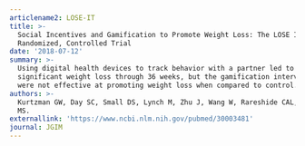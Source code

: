 ```yaml
---
articlename2: LOSE-IT
title: >-
  Social Incentives and Gamification to Promote Weight Loss: The LOSE IT
  Randomized, Controlled Trial
date: '2018-07-12'
summary: >-
  Using digital health devices to track behavior with a partner led to
  significant weight loss through 36 weeks, but the gamification interventions
  were not effective at promoting weight loss when compared to control.
authors: >-
  Kurtzman GW, Day SC, Small DS, Lynch M, Zhu J, Wang W, Rareshide CAL, Patel
  MS.
externallink: 'https://www.ncbi.nlm.nih.gov/pubmed/30003481'
journal: JGIM
---
```


